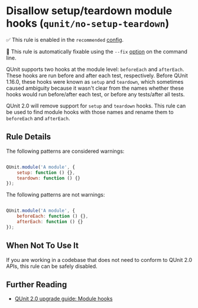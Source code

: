 # Disallow setup/teardown module hooks (`qunit/no-setup-teardown`)

✅ This rule is enabled in the `recommended` [config](https://github.com/platinumazure/eslint-plugin-qunit/blob/master/README.md#configurations).

🔧 This rule is automatically fixable using the `--fix` [option](https://eslint.org/docs/latest/user-guide/command-line-interface#--fix) on the command line.

<!-- end rule header -->

QUnit supports two hooks at the module level: `beforeEach` and `afterEach`.
These hooks are run before and after each test, respectively. Before QUnit
1.16.0, these hooks were known as `setup` and `teardown`, which sometimes
caused ambiguity because it wasn't clear from the names whether these hooks
would run before/after each test, or before any tests/after all tests.

QUnit 2.0 will remove support for `setup` and `teardown` hooks. This rule can
be used to find module hooks with those names and rename them to `beforeEach`
and `afterEach`.

## Rule Details

The following patterns are considered warnings:

```js

QUnit.module('A module', {
    setup: function () {},
    teardown: function () {}
});

```

The following patterns are not warnings:

```js

QUnit.module('A module', {
    beforeEach: function () {},
    afterEach: function () {}
});

```

## When Not To Use It

If you are working in a codebase that does not need to conform to QUnit 2.0
APIs, this rule can be safely disabled.

## Further Reading

* [QUnit 2.0 upgrade guide: Module hooks](https://qunitjs.com/upgrade-guide-2.x/#rename-module-hooks)
